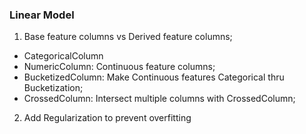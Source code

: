 ### Linear Model
1. Base feature columns vs Derived feature columns;
 - CategoricalColumn
 - NumericColumn: Continuous feature columns;
 - BucketizedColumn: Make Continuous features Categorical thru Bucketization;
 - CrossedColumn: Intersect multiple columns with CrossedColumn;

2. Add Regularization to prevent overfitting